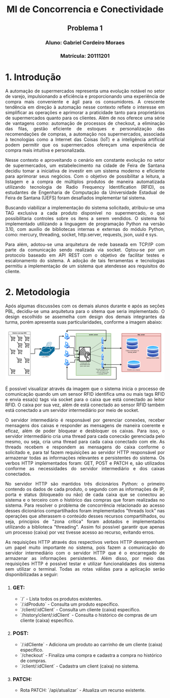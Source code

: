 
<h1 align="center">MI de Concorrencia e Conectividade</h1>
<h2 align="center">Problema 1</h2>
<h3 align="center">Aluno: Gabriel Cordeiro Moraes</h3>
<h3 align="center">Matrícula: 20111201</h3>

# 1. Introdução

<p style="text-align: justify;">
  A automação de supermercados representa uma evolução notável no setor de varejo, impulsionando a eficiência e proporcionando uma experiência de compra mais conveniente e ágil para os consumidores.
  A crescente tendência em direção à automação nesse contexto reflete o interesse em simplificar as operações e aprimorar a praticidade tanto para proprietários de supermercados quanto para os clientes.
  Além de nos oferece uma série de vantagens como: automação de processos de checkout, a eliminação das filas, gestão eficiente de estoques e personalização das recomendações de compras, a automação nos
  supermercados, associada à tecnologias como a Internet das Coisas (IoT) e a inteligência artificial podem permitir que os supermercados ofereçam uma experiência de compra mais intuitiva e personalizada.
</p>

<p style="text-align: justify;">
  Nesse contexto e aproveitando o cenário em constante evolução no setor de supermercados, um estabelecimento na cidade de Feira de Santana decidiu tomar a iniciativa de investir em um sistema moderno e eficiente para aprimorar seus negócios.
  Com o objetivo de possibilitar a leitura, a listagem e a compra de múltiplos produtos de maneira automatizada utilizando tecnologia de Radio Frequency Identification (RFID), os estudantes de Engenharia de Computação da Universidade Estadual
  de Feira de Santana (UEFS) foram desafiados implementar tal sistema.
</p>

<p style="text-align: justify;">
  Buscando viabilizar a implementação do sistema solicitado, atribuiu-se uma TAG exclusiva a cada produto disponível no supermercado, o que possibilitaria controles sobre os itens a serem vendidos.
  O sistema foi implementado utilizando a linguagem de programação Python na versão 3.10, com auxílio de bibliotecas internas e externas do módulo Python, como: mercury, threading, socket, http.server, requests, json, uuid e sys.
</p>

<p style="text-align: justify;">
  Para além, adotou-se uma arquitetura de rede baseada em TCP/IP com parte da comunicação sendo realizada via socket.
  Optou-se por um protocolo baseado em API REST com o objetivo de facilitar testes e escalonamento do sistema.
  A adoção de tais ferramentas e tecnologias permitiu a implementação de um sistema que atendesse aos requisitos do cliente.
</p>


# 2. Metodologia

<p style="text-align: justify;">
  Após algumas discussões com os demais alunos durante e após as seções PBL, decidiu-se uma arquitetura para o sitema que seria implementado. O design escolhido se assemelha com design dos demais integrantes da turma, porém apresenta suas particularidades, conforme a imagem abaixo:
</p>

![Arquitetura do sistema.](https://github.com/bielcmoraes/Concorrencia-e-Conectividade/blob/main/arquitetura_do_sistema.png)

<p style="text-align: justify;">
  É possivel visualizar através da imagem que o sistema inicia o processo de comunicação quando um um sensor RFID identifica uma ou mais tags RFID e envia essa(s) tags via socket para o caixa que está conectado ao leitor RFID. O caixa por sua vez, além de está conectado ao sensor RFID também está conectado a um servidor intermediário por meio de socket.
</p>

<p style="text-align: justify;">
  O servidor intermediário é responsável por gerenciar conexões, receber mensagens dos caixas e responder as mensagens de maneira coerente e eficaz, além de poder bloquear e desbloquer os caixas. Para isso, o servidor intermediário cria uma thread para cada conecxão gerenciada pelo mesmo, ou seja, cria uma thread para cada caixa conectado com ele. As threads recebem e respondem as mensagens do caixa conforme o solicitado e, para tal fazem requisições ao servidor HTTP responsável por armazenar todas as informações relevantes e persistentes do sistema. Os verbos HTTP implementados foram: GET, POST e PATCH e, são utilizados conforme as necessidades do servidor intermediário e dos caixas conectados.
</p>

<p style="text-align: justify;">
  No servidor HTTP são mantidos três dicionários Python: o primeiro contendo os dados de cada produto, o segundo com as informações de IP, porta e status (bloqueado ou não) de cada caixa que se conectou ao sistema e o terceiro com o histórico das compras que foram realizadas no sistema. Para resolver o problema de concorrência relacionado ao acesso desses dicionários compartilhados foram implementados "threads lock" nas operações que alterassem o conteúdo desses recursos compartilhados, ou seja, principíos de "zona crítica" foram adotados e implementados utilizando a biblioteca "threading". Assim foi possível garantir que apenas um processo (caixa) por vez tivesse acesso ao recurso, evitando erros.
</p>

<p style="text-align: justify;">
  As requisições HTTP através dos respectivos verbos HTTP desempenham um papel muito importante no sistema, pois fazem a comunicação do servidor intermediário com o servidor HTTP que é o encarregado de armazenar as informações persistentes. Além disso, por meio das requisições HTTP é possível testar e utilizar funcionalidades dos sistema sem utilizar o terminal. Todas as rotas válidas para a aplicação serão disponibilizadas a seguir:
</p>

<p style="text-align: justify;">
  <ol>
  <li>
    <h3>GET:</h3>
    <ul>
      <li>`/` - Lista todos os produtos existentes.</li>
      <li>`/:idProduto` - Consulta um produto específico.</li>
      <li>`/client/:idClient` - Consulta um cliente (caixa) específico.</li>
      <li>`/history/client/:idClient` - Consulta o histórico de compras de um cliente (caixa) específico.</li>
    </ul>
  </li>
  <li>
    <h3>POST:</h3>
    <ul>
      <li>`/:idCliente` - Adiciona um produto ao carrinho de um cliente (caixa) específico.</li>
      <li>`/checkout` - Finaliza uma compra e cadastra a compra no histórico de compras.</li>
      <li>`/client/:idClient` - Cadastra um client (caixa) no sistema.</li>
    </ul>
  </li>
  <li>
    <h3>PATCH:</h3>
    <ul>
      <li>Rota PATCH: `/api/atualizar` - Atualiza um recurso existente.</li>
    </ul>
  </li>
</ol>

</p>






